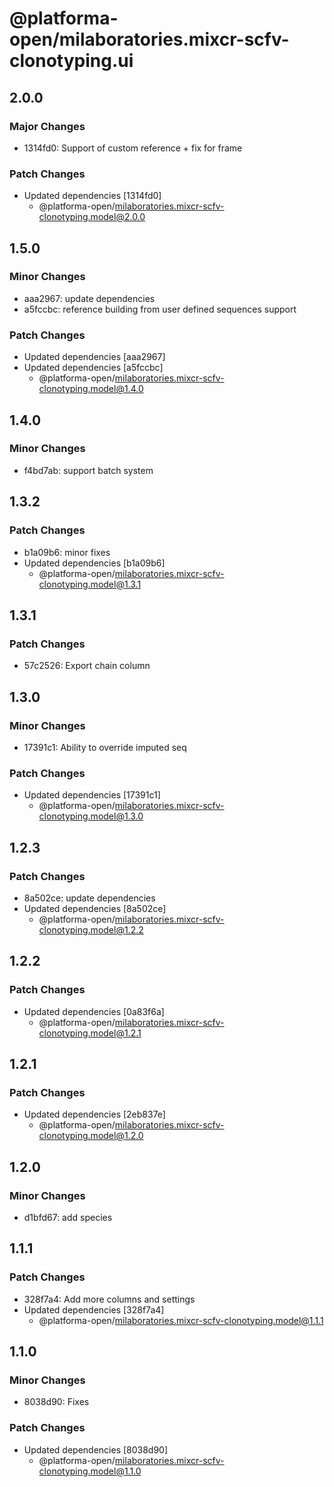 # @platforma-open/milaboratories.mixcr-scfv-clonotyping.ui

## 2.0.0

### Major Changes

- 1314fd0: Support of custom reference + fix for frame

### Patch Changes

- Updated dependencies [1314fd0]
  - @platforma-open/milaboratories.mixcr-scfv-clonotyping.model@2.0.0

## 1.5.0

### Minor Changes

- aaa2967: update dependencies
- a5fccbc: reference building from user defined sequences support

### Patch Changes

- Updated dependencies [aaa2967]
- Updated dependencies [a5fccbc]
  - @platforma-open/milaboratories.mixcr-scfv-clonotyping.model@1.4.0

## 1.4.0

### Minor Changes

- f4bd7ab: support batch system

## 1.3.2

### Patch Changes

- b1a09b6: minor fixes
- Updated dependencies [b1a09b6]
  - @platforma-open/milaboratories.mixcr-scfv-clonotyping.model@1.3.1

## 1.3.1

### Patch Changes

- 57c2526: Export chain column

## 1.3.0

### Minor Changes

- 17391c1: Ability to override imputed seq

### Patch Changes

- Updated dependencies [17391c1]
  - @platforma-open/milaboratories.mixcr-scfv-clonotyping.model@1.3.0

## 1.2.3

### Patch Changes

- 8a502ce: update dependencies
- Updated dependencies [8a502ce]
  - @platforma-open/milaboratories.mixcr-scfv-clonotyping.model@1.2.2

## 1.2.2

### Patch Changes

- Updated dependencies [0a83f6a]
  - @platforma-open/milaboratories.mixcr-scfv-clonotyping.model@1.2.1

## 1.2.1

### Patch Changes

- Updated dependencies [2eb837e]
  - @platforma-open/milaboratories.mixcr-scfv-clonotyping.model@1.2.0

## 1.2.0

### Minor Changes

- d1bfd67: add species

## 1.1.1

### Patch Changes

- 328f7a4: Add more columns and settings
- Updated dependencies [328f7a4]
  - @platforma-open/milaboratories.mixcr-scfv-clonotyping.model@1.1.1

## 1.1.0

### Minor Changes

- 8038d90: Fixes

### Patch Changes

- Updated dependencies [8038d90]
  - @platforma-open/milaboratories.mixcr-scfv-clonotyping.model@1.1.0
